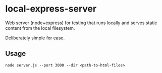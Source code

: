 # local-express-server
Web server (node+express) for testing that runs locally and serves static content from the local filesystem.

Deliberately simple for ease.

## Usage
```shell
node server.js --port 3000 --dir <path-to-html-files>
```